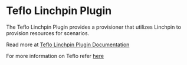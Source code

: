 # Teflo Linchpin Plugin

The Teflo Linchpin Plugin provides a provisioner that utilizes Linchpin to provision resources for scenarios.

Read more at [Teflo Linchpin Plugin Documentation](https://redhatqe.github.io/teflo_linchpin_plugin/docs/index.html)

For more information on Teflo refer [here](https://teflo.readthedocs.io/en/latest/)
